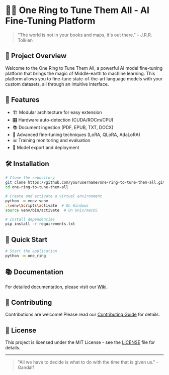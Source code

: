 # 🧙‍♂️ One Ring to Tune Them All - AI Fine-Tuning Platform

> "The world is not in your books and maps, it's out there." - J.R.R. Tolkien

## 🏰 Project Overview

Welcome to the One Ring to Tune Them All, a powerful AI model fine-tuning platform that brings the magic of Middle-earth to machine learning. This platform allows you to fine-tune state-of-the-art language models with your custom datasets, all through an intuitive interface.

## 🧭 Features

- 🏗️ Modular architecture for easy extension
- 🎛️ Hardware auto-detection (CUDA/ROCm/CPU)
- 📚 Document ingestion (PDF, EPUB, TXT, DOCX)
- 🧠 Advanced fine-tuning techniques (LoRA, QLoRA, AdaLoRA)
- 📊 Training monitoring and evaluation
- 🚀 Model export and deployment

## 🛠️ Installation

```bash
# Clone the repository
git clone https://github.com/yourusername/one-ring-to-tune-them-all.git
cd one-ring-to-tune-them-all

# Create and activate a virtual environment
python -m venv venv
.\venv\Scripts\activate  # On Windows
source venv/bin/activate  # On Unix/macOS

# Install dependencies
pip install -r requirements.txt
```

## 🚀 Quick Start

```bash
# Start the application
python -m one_ring
```

## 📚 Documentation

For detailed documentation, please visit our [Wiki](https://github.com/yourusername/one-ring-to-tune-them-all/wiki).

## 🤝 Contributing

Contributions are welcome! Please read our [Contributing Guide](CONTRIBUTING.md) for details.

## 📜 License

This project is licensed under the MIT License - see the [LICENSE](LICENSE) file for details.

---

> "All we have to decide is what to do with the time that is given us." - Gandalf
